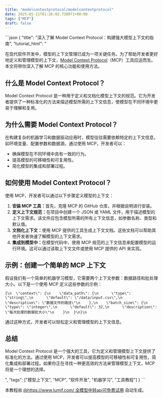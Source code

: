 ```yaml
---
title: "modelcontextprotocol/modelcontextprotocol"
date: 2025-05-11T01:26:02.738071+00:00
tags: ["MCP"]
draft: false
---
```


<p>```json
{
  "title": "深入了解 Model Context Protocol：构建强大模型上下文的指南",
  "tutorial_html": "<p>在现代软件开发中，模型的上下文管理已成为一项关键任务。为了帮助开发者更好地定义和管理模型的上下文，<a href=\"https://github.com/modelcontextprotocol/modelcontextprotocol\">Model Context Protocol</a>（MCP）工具应运而生。本文将带你深入了解 MCP 的核心功能和使用方法。</p><h2>什么是 Model Context Protocol？</h2><p>Model Context Protocol 是一种用于定义和文档化模型上下文的规范。它为开发者提供了一种标准化的方法来描述模型所需的上下文信息，使模型在不同环境中更易于理解和复用。</p><h2>为什么需要 Model Context Protocol？</h2><p>在构建复杂的机器学习和数据驱动应用时，模型往往需要依赖特定的上下文信息，如环境变量、配置参数和数据源。通过使用 MCP，开发者可以：</p><ul><li>确保模型在不同环境中具有一致的行为。</li><li>提高模型的可移植性和可复用性。</li><li>简化模型的集成和部署过程。</li></ul><h2>如何使用 Model Context Protocol？</h2><p>使用 MCP，开发者可以通过以下步骤定义模型的上下文：</p><ol><li><strong>安装 MCP 工具：</strong>首先，克隆 MCP 的 GitHub 仓库，并根据说明进行安装。</li><li><strong>定义上下文规范：</strong>在项目中创建一个 JSON 或 YAML 文件，用于描述模型的上下文需求。该文件应包含模型所需的所有上下文信息，如参数名称、类型和默认值。</li><li><strong>文档化上下文：</strong>使用 MCP 提供的工具生成上下文文档。这些文档可以帮助其他开发者快速了解模型的上下文需求。</li><li><strong>集成到模型中：</strong>在模型代码中，使用 MCP 规范的上下文信息来配置模型的运行环境。这可以通过读取上下文文件或使用 MCP 提供的 API 来实现。</li></ol><h2>示例：创建一个简单的 MCP 上下文</h2><p>假设我们有一个简单的机器学习模型，它需要两个上下文参数：数据路径和批处理大小。以下是一个使用 MCP 定义这些参数的示例：</p><pre><code>{\n  \"context\": {\n    \"data_path\": {\n      \"type\": \"string\",\n      \"default\": \"/data/input.csv\",\n      \"description\": \"数据文件的路径\"\n    },\n    \"batch_size\": {\n      \"type\": \"integer\",\n      \"default\": 32,\n      \"description\": \"每次处理的数据批大小\"\n    }\n  }\n}\n</code></pre><p>通过这种方式，开发者可以轻松定义和管理模型的上下文信息。</p><h2>总结</h2><p>Model Context Protocol 是一个强大的工具，它为定义和管理模型上下文提供了标准化的方法。通过使用 MCP，开发者可以提高模型的可移植性和可复用性，简化集成和部署过程。如果你正在寻找一种更高效的方法来管理模型上下文，MCP 将是一个理想的选择。</p>",
  "tags": ["模型上下文", "MCP", "软件开发", "机器学习", "工具教程"]
}
```</p><p>本教程由 <a href="https://www.lumjf.com/" target="_blank">@https://www.lumjf.com/ 全模型中转api可免费试用</a> 自动生成。</p>
